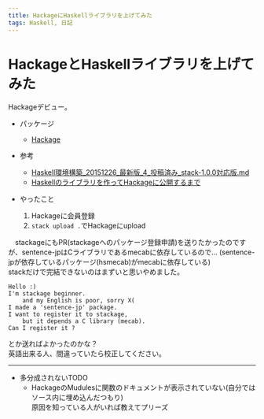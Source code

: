 ```yaml
---
title: HackageにHaskellライブラリを上げてみた
tags: Haskell, 日記
---
```

# HackageとHaskellライブラリを上げてみた

Hackageデビュー。

* パッケージ
    - [Hackage](https://hackage.haskell.org/package/sentence-jp)

* 参考
    - [Haskell環境構築_20151226_最新版_4_投稿済み_stack-1.0.0対応版.md](http://qiita.com/philopon/items/879c2011ce8744c838de)
    - [Haskellのライブラリを作ってHackageに公開するまで](http://qiita.com/gogotanaka/items/a021ffce4fa33ce3c60b)

* やったこと
    1. Hackageに会員登録
    2. `stack upload .`でHackageにupload


　stackageにもPR(stackageへのパッケージ登録申請)を送りたかったのですが、sentence-jpはCライブラリであるmecabに依存しているので…
(sentence-jpが依存しているパッケージ(hsmecab)がmecabに依存している)  
stackだけで完結できないのはまずいと思いやめました。

```
Hello :)
I'm stackage beginner.
    and my English is poor, sorry X(
I made a 'sentence-jp' package.
I want to register it to stackage,
    but it depends a C library (mecab).
Can I register it ?
```

とか送ればよかったのかな？  
英語出来る人、間違っていたら校正してください。


- - -

* 多分成されないTODO
    - HackageのMudulesに関数のドキュメントが表示されていない(自分ではソース内に埋め込んだつもり)  
      原因を知っている人がいれば教えてプリーズ
